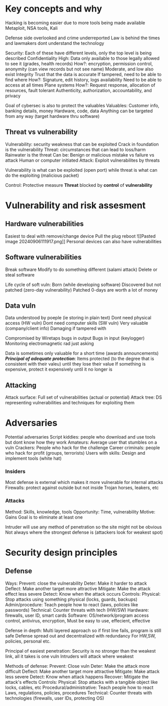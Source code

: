 # Key concepts and why
Hacking is becoming easier due to more tools being made available
	Metaploit, NSA tools, Kali

Defense side
	overlooked and crime underreported
	Law is behind the times and lawmakers dont understand the technology 

Security:
	Each of these have different levels, only the top level is being described
	Confidentiality
		High: Data only available to those legally allowed to see it (grades, health records)
		How?: encryption, permission control, anonymity (can view records but not see name)
		Moderate, and low also exist
	Integrity
		Trust that the data is accurate
		If tampered, need to be able to find where
		How?: Signature, edit history, logs
	availability 
		Need to be able to access at all times
		Plane systems
		How?: Request response, allocation of resources, fault tolerant
	Authenticity, authorization, accountability, and privacy

Goal of cybersec is also to protect the valuables
Valuables:
	Customer info, banking details, money
	Hardware, code, data
Anything can be targeted from any way (target hardware thru software)

## Threat vs vulnerability 
Vulnerability: security weakness that can be exploited
	Crack in foundation is the vulnerability
Threat: circumstances that can lead to loss/harm
	Rainwater is the threat
	Can be:
		Benign or malicious
		mistake vs failure vs attack
		Human or computer initiated
Attack: Exploit vulnerabilites by threats

Vulnerability is what can be exploited (open port) while threat is what can do the exploiting (malicious packet)


Control: Protective measure
	**Threat** blocked by **control** of **vulnerability**

# Vulnerability and risk assesment
## Hardware vulnerabilities
Easiest to deal with 
	remove/change device
	Pull the plug
	reboot
![[Pasted image 20240906111917.png]]
Personal devices can also have vulnerabilities

## Software vulnerabilities 
Break software
Modify to do something different (salami attack)
Delete or steal software

Life cycle of soft vuln:
	Born (while developing software)
	Discovered but not patched (zero-day vulnerability)
	Patched
0-days are worth a lot of money

## Data vuln
Data understood by poeple (ie storing in plain text)
	Dont need physical access (HW vuln)
	Dont need computer skills (SW vuln)
Very valuable (company/client info)
Damaging if tampered with

Compromised by 
	Wiretaps
	bugs in output
	Bugs in input (keylogger)
	Monitoring electromagnetic rad
	just asking

Data is sometimes only valuable for a short time (awards announcements) 
***Principal of adequate protection***: Items protected (to the degree that is consistent with their valeu) until they lose their value
	If something is expensive, protect it expensively until it no longer is

## Attacking
Attack surface: Full set of vulnerabilities (actual or potential)
Attack tree: DS representing vulnerabilities and techniques for exploiting them

# Adversaries 
Potential adversaries 
	Script kiddies: people who download and use tools but dont know how they work 
	Amateurs: Average user that stumbles on a vuln
	Crackers: People who hack for the challenge
	Career criminals: people who hack for profit (groups, terrorists)
	Users with skills: Design and implement tools (white hat)

### Insiders
Most defense is external which makes it more vulnerable for internal attacks 
	Firewalls: protect against outside but not inside
Trojan horses, leakers, etc

### Attacks
Method: Skills, knowledge, tools
Opportunity: Time, vulnerability
Motive: Gains
Goal is to eliminate at least one

Intruder will use any method of penetration so the site might not be obvious 
Not always where the strongest defense is (attackers look for weakest spot)

# Security design principles
## Defense
Ways:
	Prevent: close the vulnerability
	Deter: Make it harder to attack
	Deflect: Make another target more attractive
	Mitigate: Make the attack effect less severe
	Detect: Know when the attack occurs
Controls:
	Physical: Stop attacks using something physical (locks, guards, backups)
	Admin/procedure: Teach people how to react (laws, policies like passwords)
	Technical: Counter threats with tech (HW/SW) 
		Hardware: firewalls, user ID, smart cards
		Software: OS/network/program access control, antivirus, encryption,
Must be easy to use, effecient, effective

Defense in depth:
	Multi layered approach so if first line fails, program is still safe
	Defense spread out and decentralized with redundancy 
	For HW,SW, policies, personal etc.

Principal of easiest penetration: 
Security is no stronger than the weakest link, all it takes is one vuln
Intruders will attack where weakest

Methods of defense:
	Prevent: Close vuln
	Deter: Make the attack more difficult
	Deflect: Make another target more attractive
	Mitigate: Make attack less severe
	Detect: Know when attack happens
	Recover: Mitigate the attack's effects
Controls:
	Physical: Stop attacks with a tangible object like locks, cables, etc
	Procedural/administrative: Teach people how to react
		Laws, regulations, policies, procedures
	Technical: Counter threats with technologies (firewalls, user IDs, protecting OS)